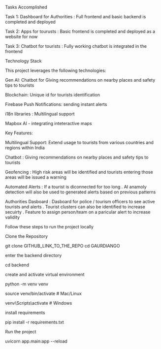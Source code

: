 Tasks Accomplished

 Task 1: Dashboard for Authorities : Full frontend and basic backend is completed and deployed

 Task 2: Apps for tourusts : Basic frontend is completed and deployed as a website for now

 Task 3: Chatbot for tourists : Fully working chatbot is integrated in the frontend 


Technology Stack

This project leverages the following technologies:

Gen AI: Chatbot for Giving recommendations on nearby places and safety tips to tourists

Blockchain: Unique id for tourists identification

Firebase Push Notifications: sending instant  alerts

i18n libraries : Multilingual support

Mapbox AI - integrating inteteractive maps

Key Features:

Multilingual Support: Extend usage to tourists from various countries and regions within India

Chatbot : Giving recommendations on nearby places and safety tips to tourists

Geofencing : High risk areas will be identified and tourists entering those areas will be issued a warning

Automated Alerts : If a tourist is diconnected for too long . AI anamoly detection will also be used to generated alerts based on previous patterns

Authorities Dasboard : Dasboard for police / tourism officers to see active tourists and alerts . Tourist clusters can also be identified to increase secuirty . Feature to assign person/team on a paricular alert to increase validity


Follow these steps to run the project locally

Clone the Repository

git clone GITHUB_LINK_TO_THE_REPO
cd GAURDIANGO

enter the backend directory

cd backend


create and activate virtual environment

python -m venv venv

 source venv/bin/activate # Mac/Linux 
 
 venv\Scripts\activate # Windows


install requirements

pip install -r requirements.txt


Run the project 

uvicorn app.main:app --reload




